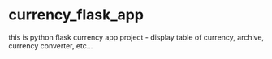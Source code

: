 # currency_flask_app
this is python flask currency app project - display table of currency, archive, currency converter, etc...
